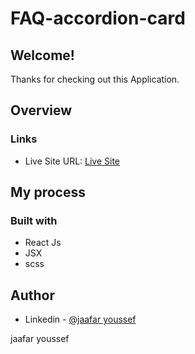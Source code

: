# FAQ-accordion-card

## Welcome! 
Thanks for checking out this Application.

## Overview

### Links
- Live Site URL: [Live Site](https://wondrous-cranachan-3aaa1e.netlify.app/)

## My process

### Built with

- React Js
- JSX
- scss

## Author

- Linkedin - [@jaafar youssef](https://www.linkedin.com/in/jaafar-youssef-923100249/)

jaafar youssef
